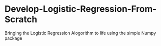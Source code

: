 # Develop-Logistic-Regression-From-Scratch
Bringing the Logistic Regression Alogorithm to life using the simple Numpy package
